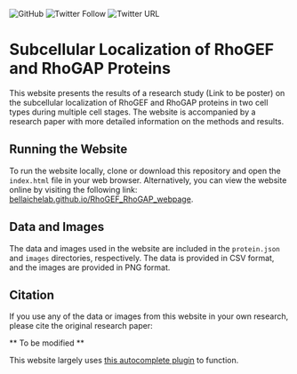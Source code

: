 ![GitHub](https://img.shields.io/github/license/BellaicheLab/RhoGEF_RhoGAP_webpage)
![Twitter Follow](https://img.shields.io/twitter/follow/bellaiche_y?style=social)
![Twitter URL](https://img.shields.io/twitter/url?style=social&url=https%3A%2F%2Ftwitter.com%2Fbellaiche_y)

# Subcellular Localization of RhoGEF and RhoGAP Proteins

This website presents the results of a research study (Link to be poster) on the subcellular localization of RhoGEF and RhoGAP proteins in two cell types during multiple cell stages. The website is accompanied by a research paper with more detailed information on the methods and results.

## Running the Website

To run the website locally, clone or download this repository and open the `index.html` file in your web browser. Alternatively, you can view the website online by visiting the following link: [bellaichelab.github.io/RhoGEF_RhoGAP_webpage](https://bellaichelab.github.io/RhoGEF_RhoGAP_webpage/).

## Data and Images

The data and images used in the website are included in the `protein.json` and `images` directories, respectively. The data is provided in CSV format, and the images are provided in PNG format.

## Citation

If you use any of the data or images from this website in your own research, please cite the original research paper:

** To be modified **

This website largely uses [this autocomplete plugin](https://github.com/tomik23/autocomplete) to function.

